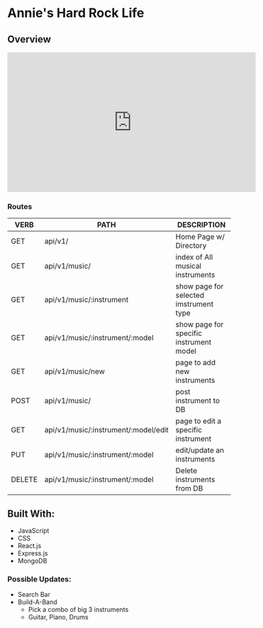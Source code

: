 # Annie's Hard Rock Life

## Overview

<iframe width="560" height="315" src="https://www.youtube.com/embed/A9iCeKx56DQ" title="YouTube video player" frameborder="0" allow="accelerometer; autoplay; clipboard-write; encrypted-media; gyroscope; picture-in-picture" allowfullscreen></iframe>

### Routes
   VERB 		 | 		  PATH 		 |  	 DESCRIPTION
------------ | ------------- | -------------------
GET | api/v1/ | Home Page w/ Directory |
GET | api/v1/music/ | index of All musical instruments |
GET | api/v1/music/:instrument | show page for selected imstrument type |
GET | api/v1/music/:instrument/:model | show page for specific instrument model |
GET | api/v1/music/new | page to add new instruments |
POST | api/v1/music/ | post instrument to DB |
GET | api/v1/music/:instrument/:model/edit | page to edit a specific instrument |
PUT | api/v1/music/:instrument/:model | edit/update an instruments |
DELETE | api/v1/music/:instrument/:model | Delete instruments from DB |

 ## Built With:
* JavaScript
* CSS
* React.js
* Express.js
* MongoDB

### Possible Updates:
* Search Bar
* Build-A-Band
   * Pick a combo of big 3 instruments
   * Guitar, Piano, Drums